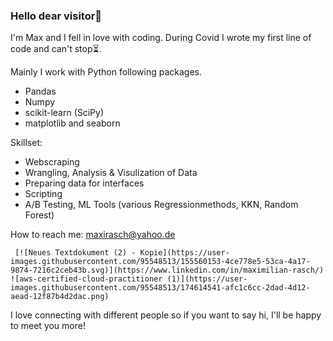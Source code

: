 ### Hello dear visitor👋

I'm Max and I fell in love with coding. During Covid I wrote my first line of code and can't stop⏳.

Mainly I work with Python following packages.
* Pandas 
* Numpy
* scikit-learn (SciPy)
* matplotlib and seaborn


Skillset:
- Webscraping
- Wrangling, Analysis & Visulization of Data
- Preparing data for interfaces
- Scripting 
- A/B Testing, ML Tools (various Regressionmethods, KKN, Random Forest)

How to reach me: maxirasch@yahoo.de

     [![Neues Textdokument (2) - Kopie](https://user-images.githubusercontent.com/95548513/155560153-4ce778e5-53ca-4a17-9874-7216c2ceb43b.svg)](https://www.linkedin.com/in/maximilian-rasch/) ![aws-certified-cloud-practitioner (1)](https://user-images.githubusercontent.com/95548513/174614541-afc1c6cc-2dad-4d12-aead-12f87b4d2dac.png)
     
     

I love connecting with different people so if you want to say hi, I'll be happy to meet you more! 

